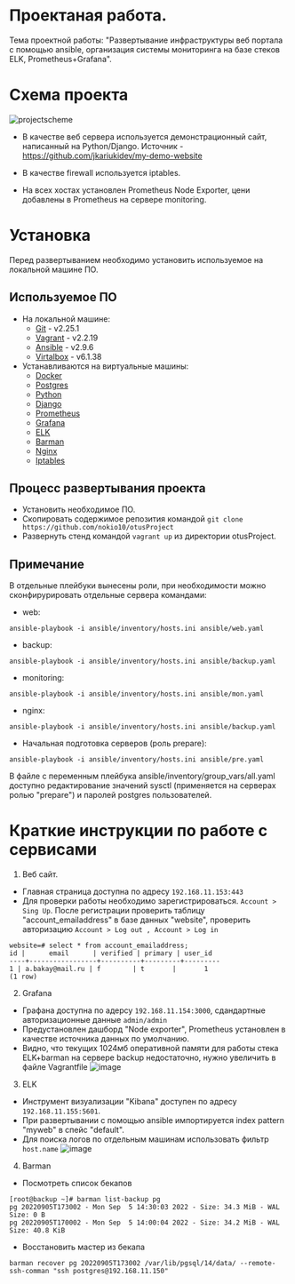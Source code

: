 # Проектаная работа. 

Тема проектной работы: "Развертывание инфраструктуры веб портала с помощью ansible, организация системы мониторинга на базе стеков ELK, Prometheus+Grafana".

# Схема проекта 

![projectscheme](https://user-images.githubusercontent.com/98832702/188460220-9289b77b-831d-44f1-8f03-da3575b5a7dc.jpg)

- В качестве веб сервера используется демонстрационный сайт, написанный на Python/Django. Источник - https://github.com/jkariukidev/my-demo-website

- В качестве firewall используется iptables. 

- На всех хостах установлен Prometheus Node Exporter, цени добавлены в Prometheus на сервере monitoring. 

# Установка

Перед развертыванием необходимо установить используемое на локальной машине ПО.

## Используемое ПО

- На локальной машине:
  - [Git](https://git-scm.com/book/en/v2/Getting-Started-Installing-Git) - v2.25.1
  - [Vagrant](https://www.vagrantup.com/downloads) - v2.2.19
  - [Ansible](https://docs.ansible.com/ansible/latest/installation_guide/index.html) - v2.9.6 
  - [Virtalbox](https://www.virtualbox.org/wiki/Downloads) - v6.1.38
- Устанавливаются на виртуальные машины:
  - [Docker](https://docs.docker.com/get-docker/) 
  - [Postgres](https://www.postgresql.org/download/linux/redhat/)
  - [Python](https://www.python.org/downloads/release/python-3810/)
  - [Django](https://docs.djangoproject.com/en/4.0/topics/install/) 
  - [Prometheus](https://prometheus.io/download/)
  - [Grafana](https://grafana.com/grafana/download)
  - [ELK](https://www.elastic.co/downloads/)
  - [Barman](https://pgbarman.org/downloads/)
  - [Nginx](https://nginx.org/ru/download.html)
  - [Iptables](https://www.netfilter.org/projects/iptables/downloads.html)
 
 ## Процесс развертывания проекта
 - Установить необходимое ПО.
 - Скопировать содержимое репозития командой ```git clone https://github.com/nokio10/otusProject```
 - Развернуть стенд командой ```vagrant up``` из директории otusProject.

 ## Примечание
  В отдельные плейбуки вынесены роли, при необходимости можно сконфирурировать отдельные сервера командами:

  - web:
  ```
  ansible-playbook -i ansible/inventory/hosts.ini ansible/web.yaml
  ```
  - backup:
  ```
  ansible-playbook -i ansible/inventory/hosts.ini ansible/backup.yaml
  ```
  - monitoring:
  ```
  ansible-playbook -i ansible/inventory/hosts.ini ansible/mon.yaml
  ```
  - nginx:
  ```
  ansible-playbook -i ansible/inventory/hosts.ini ansible/backup.yaml
  ```
  - Начальная подготовка серверов (роль prepare):
  ```
  ansible-playbook -i ansible/inventory/hosts.ini ansible/pre.yaml
  ```
  
  
  В файле с переменным плейбука ansible/inventory/group_vars/all.yaml доступно редактирование значений sysctl (применяется на серверах ролью "prepare") и паролей postgres пользователей. 
  
  # Краткие инструкции по работе с сервисами
  
  1. Веб сайт.
  
  - Главная страница доступна по адресу ```192.168.11.153:443```
  - Для проверки работы необходимо зарегистрироваться. ```Account > Sing Up```. После регистрации проверить таблицу "account_emailaddress" в базе данных "website", проверить авторизацию ```Account > Log out , Account > Log in```
  ```
  website=# select * from account_emailaddress;
 id |      email      | verified | primary | user_id
----+-----------------+----------+---------+---------
  1 | a.bakay@mail.ru | f        | t       |       1
(1 row)
  ```
  2. Grafana
  - Графана доступна по адерсу ```192.168.11.154:3000```, сдандартные авторизационные данные ```admin/admin```
  - Предустановлен дашборд "Node exporter", Prometheus установлен в качестве источника данных по умолчанию. 
  - Видно, что текущих 1024мб оперативной памяти для работы стека ELK+barman на сервере backup недостаточно, нужно увеличить в файле Vagrantfile
  ![image](https://user-images.githubusercontent.com/98832702/188472124-74df3f85-eea5-4a98-835d-ffbec6b289d3.png)
  
  3. ELK
  - Инструмент визуализации "Kibana" доступен по адресу ```192.168.11.155:5601```.
  - При развертывании с помощью ansible импортируется index pattern "myweb" в спейс "default". 
  - Для поиска логов по отдельным машинам использовать фильтр ```host.name```
  ![image](https://user-images.githubusercontent.com/98832702/188472974-ff8befbf-8117-4ed2-b9fd-9feedeaa36fe.png)

  4. Barman
  - Посмотреть список бекапов
  ```
  [root@backup ~]# barman list-backup pg
  pg 20220905T173002 - Mon Sep  5 14:30:03 2022 - Size: 34.3 MiB - WAL Size: 0 B
  pg 20220905T170002 - Mon Sep  5 14:00:04 2022 - Size: 34.2 MiB - WAL Size: 40.8 KiB
  ```
  - Восстановить мастер из бекапа
  ```
  barman recover pg 20220905T173002 /var/lib/pgsql/14/data/ --remote-ssh-comman "ssh postgres@192.168.11.150"
  ```
  
